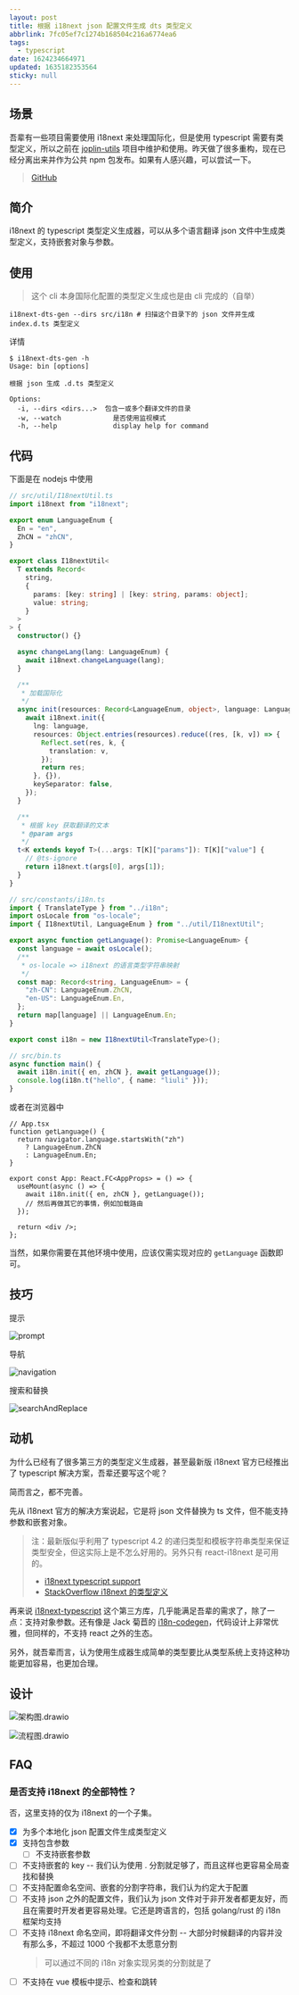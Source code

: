 ```yaml
---
layout: post
title: 根据 i18next json 配置文件生成 dts 类型定义
abbrlink: 7fc05ef7c1274b168504c216a6774ea6
tags:
  - typescript
date: 1624234664971
updated: 1635182353564
sticky: null
---
```


## 场景

吾辈有一些项目需要使用 i18next 来处理国际化，但是使用 typescript 需要有类型定义，所以之前在 [joplin-utils](https://github.com/rxliuli/joplin-utils) 项目中维护和使用。昨天做了很多重构，现在已经分离出来并作为公共 npm 包发布。如果有人感兴趣，可以尝试一下。

> [GitHub](https://github.com/rxliuli/liuli-tools/tree/master/libs/i18next-dts-gen)

## 简介

i18next 的 typescript 类型定义生成器，可以从多个语言翻译 json 文件中生成类型定义，支持嵌套对象与参数。

## 使用

> 这个 cli 本身国际化配置的类型定义生成也是由 cli 完成的（自举）

```shell
i18next-dts-gen --dirs src/i18n # 扫描这个目录下的 json 文件并生成 index.d.ts 类型定义
```

详情

```shell
$ i18next-dts-gen -h
Usage: bin [options]

根据 json 生成 .d.ts 类型定义

Options:
  -i, --dirs <dirs...>  包含一或多个翻译文件的目录
  -w, --watch             是否使用监视模式
  -h, --help              display help for command
```

## 代码

下面是在 nodejs 中使用

```ts
// src/util/I18nextUtil.ts
import i18next from "i18next";

export enum LanguageEnum {
  En = "en",
  ZhCN = "zhCN",
}

export class I18nextUtil<
  T extends Record<
    string,
    {
      params: [key: string] | [key: string, params: object];
      value: string;
    }
  >
> {
  constructor() {}

  async changeLang(lang: LanguageEnum) {
    await i18next.changeLanguage(lang);
  }

  /**
   * 加载国际化
   */
  async init(resources: Record<LanguageEnum, object>, language: LanguageEnum) {
    await i18next.init({
      lng: language,
      resources: Object.entries(resources).reduce((res, [k, v]) => {
        Reflect.set(res, k, {
          translation: v,
        });
        return res;
      }, {}),
      keySeparator: false,
    });
  }

  /**
   * 根据 key 获取翻译的文本
   * @param args
   */
  t<K extends keyof T>(...args: T[K]["params"]): T[K]["value"] {
    // @ts-ignore
    return i18next.t(args[0], args[1]);
  }
}
```

```ts
// src/constants/i18n.ts
import { TranslateType } from "../i18n";
import osLocale from "os-locale";
import { I18nextUtil, LanguageEnum } from "../util/I18nextUtil";

export async function getLanguage(): Promise<LanguageEnum> {
  const language = await osLocale();
  /**
   * os-locale => i18next 的语言类型字符串映射
   */
  const map: Record<string, LanguageEnum> = {
    "zh-CN": LanguageEnum.ZhCN,
    "en-US": LanguageEnum.En,
  };
  return map[language] || LanguageEnum.En;
}

export const i18n = new I18nextUtil<TranslateType>();
```

```ts
// src/bin.ts
async function main() {
  await i18n.init({ en, zhCN }, await getLanguage());
  console.log(i18n.t("hello", { name: "liuli" }));
}
```

或者在浏览器中

```tsx
// App.tsx
function getLanguage() {
  return navigator.language.startsWith("zh")
    ? LanguageEnum.ZhCN
    : LanguageEnum.En;
}

export const App: React.FC<AppProps> = () => {
  useMount(async () => {
    await i18n.init({ en, zhCN }, getLanguage());
    // 然后再做其它的事情，例如加载路由
  });

  return <div />;
};
```

当然，如果你需要在其他环境中使用，应该仅需实现对应的 `getLanguage` 函数即可。

## 技巧

提示

![prompt](/resource/e4b7c0ed2d1b445b8309839cd041cf36.gif)

导航

![navigation](/resource/86cc0f02cb594abebe57ba79c8d46f72.gif)

搜索和替换

![searchAndReplace](/resource/990fd29f95134939a6f4bcf1670d20f4.gif)

## 动机

为什么已经有了很多第三方的类型定义生成器，甚至最新版 i18next 官方已经推出了 typescript 解决方案，吾辈还要写这个呢？

简而言之，都不完善。

先从 i18next 官方的解决方案说起，它是将 json 文件替换为 ts 文件，但不能支持参数和嵌套对象。

> 注：最新版似乎利用了 typescript 4.2 的递归类型和模板字符串类型来保证类型安全，但这实际上是不怎么好用的。另外只有 react-i18next 是可用的。
>
> - [i18next typescript support](https://react.i18next.com/latest/typescript)
> - [StackOverflow i18next 的类型定义](https://stackoverflow.com/questions/58277973/how-to-type-check-i18n-dictionaries-with-typescript/58308279#58308279)

再来说 [i18next-typescript](https://github.com/LFDM/i18next-typescript) 这个第三方库，几乎能满足吾辈的需求了，除了一点：支持对象参数。还有像是 Jack 菊苣的 [i18n-codegen](https://github.com/Jack-Works/i18n-codegen)，代码设计上非常优雅，但同样的，不支持 react 之外的生态。

另外，就吾辈而言，认为使用生成器生成简单的类型要比从类型系统上支持这种功能更加容易，也更加合理。

## 设计

![架构图.drawio](/resource/c727af69d9ba4ab9b0a1000a22c15270.svg)

![流程图.drawio](/resource/7638d5932f57424c8133822e113a0650.svg)

## FAQ

### 是否支持 i18next 的全部特性？

否，这里支持的仅为 i18next 的一个子集。

- [x] 为多个本地化 json 配置文件生成类型定义
- [x] 支持包含参数
  - [ ] 不支持嵌套参数
- [ ] 不支持嵌套的 key -- 我们认为使用 . 分割就足够了，而且这样也更容易全局查找和替换
- [ ] 不支持配置命名空间、嵌套的分割字符串，我们认为约定大于配置
- [ ] 不支持 json 之外的配置文件，我们认为 json 文件对于非开发者都更友好，而且在需要时开发者更容易处理。它还是跨语言的，包括 golang/rust 的 i18n 框架均支持
- [ ] 不支持 i18next 命名空间，即将翻译文件分割 -- 大部分时候翻译的内容并没有那么多，不超过 1000 个我都不太愿意分割
  > 可以通过不同的 i18n 对象实现另类的分割就是了
- [ ] 不支持在 vue 模板中提示、检查和跳转
